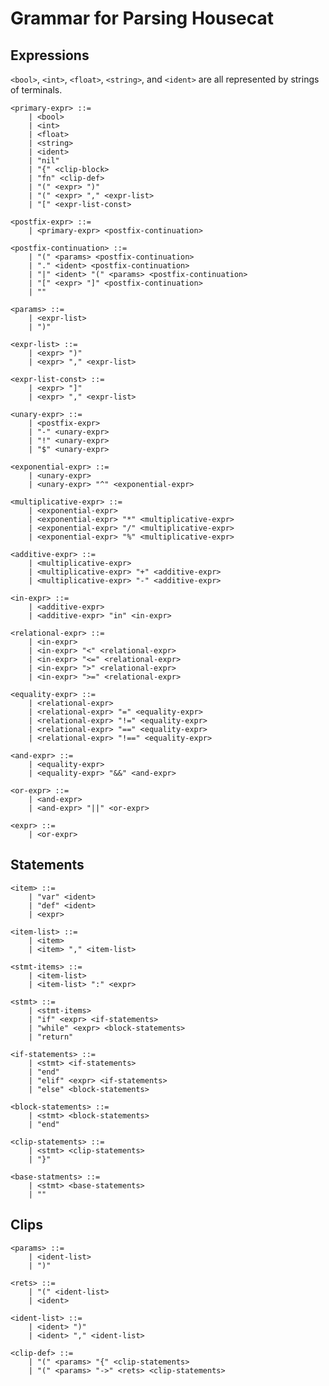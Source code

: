 Grammar for Parsing Housecat
============================

Expressions
-----------
`<bool>`, `<int>`, `<float>`, `<string>`, and `<ident>` are all represented by strings of terminals.


    <primary-expr> ::=
        | <bool>
        | <int>
        | <float>
        | <string>
        | <ident>
        | "nil"
        | "{" <clip-block>
        | "fn" <clip-def>
        | "(" <expr> ")"
        | "(" <expr> "," <expr-list>
        | "[" <expr-list-const>

    <postfix-expr> ::=
        | <primary-expr> <postfix-continuation>

    <postfix-continuation> ::=
        | "(" <params> <postfix-continuation>
        | "." <ident> <postfix-continuation>
        | "|" <ident> "(" <params> <postfix-continuation>
        | "[" <expr> "]" <postfix-continuation>
        | ""

    <params> ::=
        | <expr-list>
        | ")"

    <expr-list> ::=
        | <expr> ")"
        | <expr> "," <expr-list>

    <expr-list-const> ::=
        | <expr> "]"
        | <expr> "," <expr-list>

    <unary-expr> ::=
        | <postfix-expr>
        | "-" <unary-expr>
        | "!" <unary-expr>
        | "$" <unary-expr>

    <exponential-expr> ::=
        | <unary-expr>
        | <unary-expr> "^" <exponential-expr>

    <multiplicative-expr> ::=
        | <exponential-expr>
        | <exponential-expr> "*" <multiplicative-expr>
        | <exponential-expr> "/" <multiplicative-expr>
        | <exponential-expr> "%" <multiplicative-expr>

    <additive-expr> ::=
        | <multiplicative-expr>
        | <multiplicative-expr> "+" <additive-expr>
        | <multiplicative-expr> "-" <additive-expr>

    <in-expr> ::=
        | <additive-expr>
        | <additive-expr> "in" <in-expr>

    <relational-expr> ::=
        | <in-expr>
        | <in-expr> "<" <relational-expr>
        | <in-expr> "<=" <relational-expr>
        | <in-expr> ">" <relational-expr>
        | <in-expr> ">=" <relational-expr>

    <equality-expr> ::=
        | <relational-expr>
        | <relational-expr> "=" <equality-expr>
        | <relational-expr> "!=" <equality-expr>
        | <relational-expr> "==" <equality-expr>
        | <relational-expr> "!==" <equality-expr>

    <and-expr> ::=
        | <equality-expr>
        | <equality-expr> "&&" <and-expr>

    <or-expr> ::=
        | <and-expr>
        | <and-expr> "||" <or-expr>

    <expr> ::=
        | <or-expr>


Statements
----------

    <item> ::=
        | "var" <ident>
        | "def" <ident>
        | <expr>

    <item-list> ::=
        | <item>
        | <item> "," <item-list>

    <stmt-items> ::=
        | <item-list>
        | <item-list> ":" <expr>

    <stmt> ::=
        | <stmt-items>
        | "if" <expr> <if-statements>
        | "while" <expr> <block-statements>
        | "return"

    <if-statements> ::=
        | <stmt> <if-statements>
        | "end"
        | "elif" <expr> <if-statements>
        | "else" <block-statements>

    <block-statements> ::=
        | <stmt> <block-statements>
        | "end"

    <clip-statements> ::=
        | <stmt> <clip-statements>
        | "}"

    <base-statments> ::=
        | <stmt> <base-statements>
        | ""

Clips
-----

    <params> ::=
        | <ident-list>
        | ")"

    <rets> ::=
        | "(" <ident-list>
        | <ident>

    <ident-list> ::=
        | <ident> ")"
        | <ident> "," <ident-list>

    <clip-def> ::=
        | "(" <params> "{" <clip-statements>
        | "(" <params> "->" <rets> <clip-statements>
